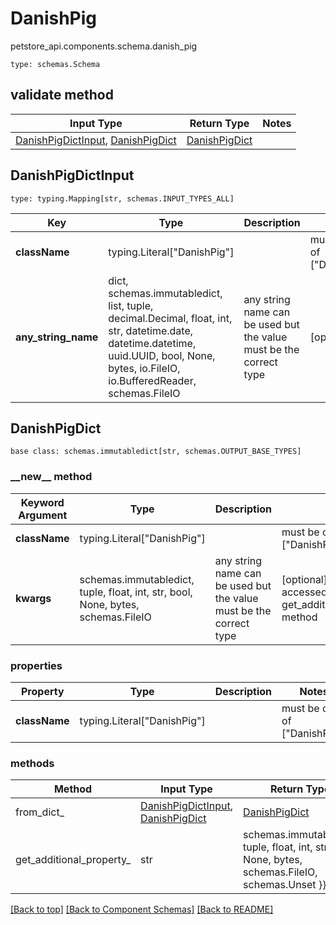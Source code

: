 # DanishPig
petstore_api.components.schema.danish_pig
```
type: schemas.Schema
```

## validate method
Input Type | Return Type | Notes
------------ | ------------- | -------------
[DanishPigDictInput](#danishpigdictinput), [DanishPigDict](#danishpigdict) | [DanishPigDict](#danishpigdict) |

## DanishPigDictInput
```
type: typing.Mapping[str, schemas.INPUT_TYPES_ALL]
```
Key | Type |  Description | Notes
------------ | ------------- | ------------- | -------------
**className** | typing.Literal["DanishPig"] |  | must be one of ["DanishPig"]
**any_string_name** | dict, schemas.immutabledict, list, tuple, decimal.Decimal, float, int, str, datetime.date, datetime.datetime, uuid.UUID, bool, None, bytes, io.FileIO, io.BufferedReader, schemas.FileIO | any string name can be used but the value must be the correct type | [optional]

## DanishPigDict
```
base class: schemas.immutabledict[str, schemas.OUTPUT_BASE_TYPES]

```
### &lowbar;&lowbar;new&lowbar;&lowbar; method
Keyword Argument | Type | Description | Notes
---------------- | ---- | ----------- | -----
**className** | typing.Literal["DanishPig"] |  | must be one of ["DanishPig"]
**kwargs** | schemas.immutabledict, tuple, float, int, str, bool, None, bytes, schemas.FileIO | any string name can be used but the value must be the correct type | [optional] typed value is accessed with the get_additional_property_ method

### properties
Property | Type | Description | Notes
-------- | ---- | ----------- | -----
**className** | typing.Literal["DanishPig"] |  | must be one of ["DanishPig"]

### methods
Method | Input Type | Return Type | Notes
------ | ---------- | ----------- | ------
from_dict_ | [DanishPigDictInput](#danishpigdictinput), [DanishPigDict](#danishpigdict) | [DanishPigDict](#danishpigdict) | a constructor
get_additional_property_ | str | schemas.immutabledict, tuple, float, int, str, bool, None, bytes, schemas.FileIO, schemas.Unset }} | provides type safety for additional properties

[[Back to top]](#top) [[Back to Component Schemas]](../../../README.md#Component-Schemas) [[Back to README]](../../../README.md)
